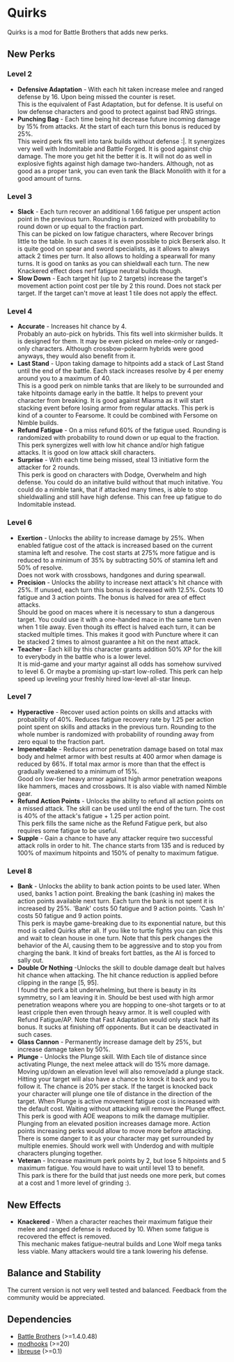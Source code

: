 # Quirks

Quirks is a mod for Battle Brothers that adds new perks.


## New Perks

### Level 2
* **Defensive Adaptation** - With each hit taken increase melee and ranged defense by 16.
Upon being missed the counter is reset.  
This is the equivalent of Fast Adaptation, but for defense.
It is useful on low defense characters and good to protect against bad RNG strings.
* **Punching Bag** - Each time being hit decrease future incoming damage by 15% from attacks.
At the start of each turn this bonus is reduced by 25%.  
This weird perk fits well into tank builds without defense :|.
It synergizes very well with Indomitable and Battle Forged. It is good against chip damage.
The more you get hit the better it is. It will not do as well in explosive fights against high damage two-handers.
Although, not as good as a proper tank, you can even tank the Black Monolith with it for a good amount of turns.
### Level 3
* **Slack** - Each turn recover an additional 1.66 fatigue per unspent action point in the previous turn.
Rounding is randomized with probability to round down or up equal to the fraction part.  
This can be picked on low fatigue characters, where Recover brings little to the table.
In such cases it is even possible to pick Berserk also.
It is quite good on spear and sword specialists, as it allows to always attack 2 times per turn.
It also allows to holding a spearwall for many turns. It is good on tanks as you can shieldwall each turn.
The new Knackered effect does nerf fatigue neutral builds though.
* **Slow Down** - Each target hit (up to 2 targets) increase the target's
movement action point cost per tile by 2 this round. Does not stack per target.
If the target can't move at least 1 tile does not apply the effect.
### Level 4
* **Accurate** - Increases hit chance by 4.  
Probably an auto-pick on hybrids. This fits well into skirmisher builds.
It is designed for them. It may be even picked on melee-only or ranged-only characters.
Although crossbow-polearm hybrids were good anyways, they would also benefit from it.  
* **Last Stand** - Upon taking damage to hitpoints add a stack of Last Stand until the end of the battle.
Each stack increases resolve by 4 per enemy around you to a maximum of 40.  
This is a good perk on nimble tanks that are likely to be surrounded and take hitpoints damage early in the battle.
It helps to prevent your character from breaking.
It is good against Miasma as it will start stacking event before losing armor from regular attacks.
This perk is kind of a counter to Fearsome. It could be combined with Fersome on Nimble builds.
* **Refund Fatigue** - On a miss refund 60% of the fatigue used.
Rounding is randomized with probability to round down or up equal to the fraction.  
This perk synergizes well with low hit chance and/or high fatigue attacks. It is good on low attack skill characters.
* **Surprise** - With each time being missed, steal 13 initiative form the attacker for 2 rounds.  
This perk is good on characters with Dodge, Overwhelm and high defense.
You could do an initative build without that much initative.
You could do a nimble tank, that if attacked many times,
is able to stop shieldwalling and still have high defense.
This can free up fatigue to do Indomitable instead.
### Level 6
* **Exertion** - Unlocks the ability to increase damage by 25%.
When enabled fatigue cost of the attack is increased based on the current stamina left and resolve.
The cost starts at 275% more fatigue and is reduced to a minimum of 35%
by subtracting 50% of stamina left and 50% of resolve.  
Does not work with crossbows, handgones and during spearwall.
* **Precision** - Unlocks the ability to increase next attack's hit chance with 25%.
If unused, each turn this bonus is decreased with 12.5%. Costs 10 fatigue and 3 action points.
The bonus is halved for area of effect attacks.  
Should be good on maces where it is necessary to stun a dangerous target.
You could use it with a one-handed mace in the same turn even when 1 tile away.
Even though its effect is halved each turn, it can be stacked multiple times.
This makes it good with Puncture where it can be stacked 2 times to almost guarantee a hit on the next attack.
* **Teacher** - Each kill by this character grants addition 50% XP for the kill to everybody in the battle who is a lower level.  
It is mid-game and your martyr against all odds has somehow survived to level 6.
Or maybe a promising up-start low-rolled.
This perk can help speed up leveling your freshly hired low-level all-star lineup.
### Level 7
* **Hyperactive** - Recover used action points on skills and attacks with probability of 40%.
Reduces fatigue recovery rate by 1.25 per action point spent on skills and attacks in the previous turn.
Rounding to the whole number is randomized with probability of rounding away from zero equal to the fraction part.
* **Impenetrable** - Reduces armor penetration damage based on total max body and helmet armor
with best results at 400 armor when damage is reduced by 66%.
If total max armor is more than that the effect is gradually weakened to a minimum of 15%.  
Good on low-tier heavy armor against high armor penetration weapons like hammers, maces and crossbows.
It is also viable with named Nimble gear.
* **Refund Action Points** - Unlocks the ability to refund all action points on a missed attack.
The skill can be used until the end of the turn.
The cost is 40% of the attack's fatigue + 1.25 per action point.  
This perk fills the same niche as the Refund Fatigue perk, but also requires some fatigue to be useful.
* **Supple** - Gain a chance to have any attacker require two successful attack rolls in order to hit.
The chance starts from 135 and is reduced by 100% of maximum hitpoints and 150% of penalty to maximum fatigue.    
### Level 8
* **Bank** - Unlocks the ability to bank action points to be used later.
When used, banks 1 action point.
Breaking the bank (cashing in) makes the action points available next turn.
Each turn the bank is not spent it is increased by 25%.
'Bank' costs 50 fatigue and 9 action points.
'Cash In' costs 50 fatigue and 9 action points.  
This perk is maybe game-breaking due to its exponential nature, but this mod is called Quirks after all.
If you like to turtle fights you can pick this and wait to clean house in one turn.
Note that this perk changes the behavior of the AI, causing them to be aggressive and to stop you from charging the bank.
It kind of breaks fort battles, as the AI is forced to sally out.
* **Double Or Nothing** -Unlocks the skill to double damage dealt but halves hit chance when attacking.
The hit chance reduction is applied before clipping in the range [5, 95].  
I found the perk a bit underwhelming, but there is beauty in its symmetry, so I am leaving it in.
Should be best used with high armor penetration weapons where you are hopping to one-shot targets
or to at least cripple then even through heavy armor. It is well coupled with Refund Fatigue/AP.
Note that Fast Adaptation would only stack half its bonus. It sucks at finishing off opponents.
But it can be deactivated in such cases.
* **Glass Cannon** - Permanently increase damage delt by 25%, but increase damage taken by 50%.
* **Plunge** - Unlocks the Plunge skill.
With Each tile of distance since activating Plunge,
the next melee attack will do 15% more damage.
Moving up/down an elevation level will also remove/add a plunge stack.
Hitting your target will also have a chance to knock it back and you to follow it.
The chance is 20% per stack.
If the target is knocked back your character will plunge one tile of distance in the direction of the target.
When Plunge is active movement fatigue cost is increased with the default cost.
Waiting without attacking will remove the Plunge effect.  
This perk is good with AOE weapons to milk the damage multiplier.
Plunging from an elevated position increases damage more.
Action points increasing perks would allow to move more before attacking.
There is some danger to it as your character may get surrounded by multiple enemies.
Should work well with Underdog and with multiple characters plunging together.
* **Veteran** - Increase maximum perk points by 2, but lose 5 hitpoints and 5 maximum fatigue.
You would have to wait until level 13 to benefit.  
This park is there for the build that just needs one more perk, but comes at a cost and 1 more level of grinding :).

## New Effects

* **Knackered** - When a character reaches their maximum fatigue their melee and ranged defense is reduced by 10.
When some fatigue is recovered the effect is removed.  
This mechanic makes fatigue-neutral builds and Lone Wolf mega tanks less viable.
Many attackers would tire a tank lowering his defense.

## Balance and Stability
The current version is not very well tested and balanced. Feedback from the community would be appreciated.
 
 
## Dependencies

* [Battle Brothers](http://battlebrothersgame.com/) (>=1.4.0.48)
* [modhooks](https://www.nexusmods.com/battlebrothers/mods/42) (>=20)
* [libreuse](https://github.com/sogartar/libreuse) (>=0.1)

